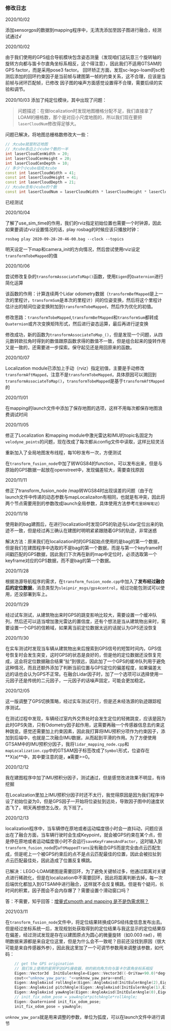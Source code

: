 ### 修改日志

2020/10/02

添加sensorgps的数据到mapping程序中，无清洗添加至因子图进行融合，经测试通过√

2020/10/02

由于我们使用的GPS组合导航模块包含姿态测量（发现咱们这玩意三个旋转轴的旋转方向都与笛卡尔直角坐标系相反，这个得注意），因此我们不适用GTSAM的GPS factor，而是采用pose3 factor。
回环矫正方面，发现sc-lego-loam的sc检测后添加的回环约束因子是当前帧与建图第一帧的约束关系，这不合理，应该是当前帧与闭环匹配帧，已修改
因子图的噪声方面感觉设置得不合理，需要后续的实验和调节。

2020/10/03
添加了纯定位模块，其中出现了问题：

> 问题描述：在做localization时发现地图栅格分配不足，我们直接拿了LOAM的栅格数，那个是对应小尺度地图的，所以我们现在要把`laserCloudNum`修改得足够大。

问题已解决，将地图总栅格数修改大一些：

```c++
// 大cube就是附近地图
// 大cube各边上小cube个数的一半
int laserCloudCenWidth = 20;
int laserCloudCenHeight = 20;
int laserCloudCenDepth = 10;
// 多少个小cube组成大cube
const int laserCloudWidth = 41;
const int laserCloudHeight = 41;
const int laserCloudDepth = 21;
// 大cube含有小cube的个数
const int laserCloudNum = laserCloudWidth * laserCloudHeight * laserCloudDepth; //
```

已经测试

2020/10/04

了解了use_sim_time的作用，我们的rviz指定初始位置也需要一个时钟源，因此如果要调试rviz设置情况的话，play rosbag的时候应该只播放时钟：

```shell
rosbag play 2020-09-28-20-46-00.bag --clock --topics
```

明天设定一下map和camera_init的方向情况，然后尝试使用rviz设定`transformTobeMapped`的值



2020/10/06

尝试修改复杂的`transformAssociateToMap()`函数，使用`Eigen`的`Quaternion`进行简化运算

该函数的作用：计算连续两个Lidar odometry数据（`transformBefMapped`是上一次的里程计，`transformSum`是本次的里程计）间的位姿变换，然后将这个里程计估计出的帧间位姿变换附加到`transformTobeMapped`，然后作为优化的初值。

修改思路：`transformTobeMapped`,`transformBefMapped`和`transformSum`都转成`Quaternion`或齐次变换矩阵形式，然后进行姿态运算，最后再进行逆变换

修改成功，新的函数为`transformAssociateToMap_()`，但是发现一个问题，从四元数转欧拉角时得到的数值跟原函数求得的数值不一致，但是组合起来的旋转作用又是一致的，还需要进一步探索。保守起见还是用回原来的函数。



2020/10/07

Localization module已添加上手动（rviz）指定初值，主要是手动修改`transformAftMapped`，注意不是`transformTobeMapped`，具体原因可以溯回到`transformAssociateToMap()`，`transformTobeMapped`是基于`transformAftMapped`的



2020/11/01

在mapping的launch文件中添加了保存地图的选项，这样不用每次都保存地图浪费调试时间



2020/11/05

修正了Localization 和mapping module中激光雷达和IMU的topic名固定为`velodyne_points`的问题，现在改成了每次都从config文件中读取，这样比较灵活

重新加入了全局地图发布线程，每10秒发布一次，方便测试

在`transform_fusion_node`中加了转WGS84的function，可以发布出来，但是与原始的GPS数据一起放在openstreet中，发现偏差较大，需要查找原因



2020/11/11

修正了transform_fusion_node /map转WGS84时出现误差的问题（由于在launch文件中传递的动态参数与mapLocalizaiton有相同，也就是有冲突，因此将两个节点需要用到的参数改成launch全局参数，具体使用方法参考`花里胡哨笔记`）



2020/11/18

使用新的bag建图后，在进行localization时发现GPS的轨迹与Lidar定位出来的轨迹不一致，但是经过再三确认在建图时明明紧紧跟随着GPS的轨迹，非常迷惑

解决方法：原来我们在localization时的GPS起始点使用的是bag的第一个数据，但是我们在建图程序中选取的不是bag的第一个数据，而是与第一个keyframe时间戳匹配的GPS数据，因此我们下次再在新的map中定位时，必须选取第一个keyframe对应的GPS数据，而不是bag的第一个数据。



2020/11/28

根据浩源导航程序的需求，在`transform_fusion_node.cpp`中加入了**发布经过融合后的定位数据**，消息类型为`sleipnir_msgs/gps4control`，经过功能包测试可以使用，还没部署到车上。



2020/11/29

经过试车测试，从建筑物出来时GPS的跳变影响比较大，需要设置一个缓冲队列，然后还可以适当增加激光雷达的置信度，还有个想法是当从建筑物出来时，需要设置一个GPS的信赖域，如果离当前定位数据太远的话就认为GPS还没恢复



2020/11/30

在实车测试时发现当车辆从建筑物出来后搜索到GPS信号的短暂时间内，GPS信号恢复时会发生突变，这时GPS的状态是良好的，但是他的定位数据还没恢复完成，这会将定位数据融合结果“扯“到很远，因此加了一个GPS的缓冲队列用于避免这种情况，而且还额外添加了判断当前位置与GPS定位的偏差程度，如果偏差太远的话也会认为GPS不正常。在融合Lidar因子时，加了一个选项可以选择使用一元因子还是传统的二元因子，一元因子的话噪声固定，可能会更加稳定。

2020/12/05

这一版调整了GPS切换策略，经过实车测试可行，但是还未经浩源的轨迹跟踪程序测试。

在测试过程中发现，车辆经过室内外交界处时会发生定位的轻微跳变，应该是因为此时GPS失效，只有Odometry因子起作用，这需要再融一个传感器信息去约束这种跳变。感觉还需要加上约束因素，因此我打算将IMU预积分项作为约束因子，添加到后端中，也就是二次融合IMU数据，从而起到平滑的作用。为了方便使用GTSAM中的IMU预积分因子，我将`lidar_mapping_node.cpp`和`mapLocalization.cpp`中的GTSAM因子标签改成了`Symbol`形式，位姿存在**X(a)**中，其中要注意的是，**a**需要>=0。



2020/12/12

我在建图程序中加了IMU预积分因子，测试通过，但是感觉改进效果不明显，有待挖掘

在Localization里加上IMU预积分因子时还不太行，我觉得原因是因为我们程序中设了初始位姿为0，但是GPS因子一开始将位姿扯到远处，导致因子图中的速度状态飞了，明天再想想怎么改，先下班了。



2020/12/13

localization程序中，当车辆停在原地或者运动幅度很小时会一直抖动，问题应该出在了融合方面，当车辆行驶时会生成Keypoint，就会被GPS约束在某个点，但是停在原地或者运动幅度很小时不会运行`saveKeyFramesAndFactor`，这时输入到`transform_fusion_node`的`aftMappedTrans`没有融合GPS而是完全由点云匹配生成，但是呢上一个被GPS约束后的点不是点云匹配最佳的位置，因此会被拉扯到点云匹配最佳处，因此造成了位置反复横跳。

已解决：LEGO-LOAM建图是需要回环，为了避免关键帧过多，他通过距离对关键点进行稀疏化，但是在localization中不需要回环，因此将距离判断去掉，每一次后端优化都加入到GTSAM中进行融合，这样就不会反复横跳。但是有个疑问，长时间的积累，因子图会不会内存爆了？需要设置个滑动窗口吗？

答：不需要，知乎回答：[增量式smooth and mapping 是不是伪需求啊？](https://www.zhihu.com/question/279027808)



2021/03/11

在`transform_fusion_node`文件中，将定位结果转换成GPS经纬度信息发布出去。但是经过坐标系统一后，发现规划处获取得到的定位结果与我这显示的定位结果存在偏差，经过测试发现是存在以建图原点为圆心的微量旋转（如0.003 rad），明明数据来源都是来自定位这里，但是为什么会不一致呢？目前还没找到原因（很大可能是来自传感器外参），因此我这里加了一个可调节参数用来调整该参数，如代码：

```cpp
	// get the GPS origination
    // 我们车上使用的星网宇达GPS接收器，他的航向角方向与笛卡尔直角坐标系相反
    Eigen::Vector3d  InitEulerAngle=Eigen::Vector3d((-OriYaw+90.0)*deg+compensate_init_yaw+unknow_yaw_para, -OriPitch*deg, OriRoll*deg);
    cout<<"unknow_yaw_para: "<<unknow_yaw_para<<endl;
    Eigen::AngleAxisd rollAngle(Eigen::AngleAxisd(InitEulerAngle(2),Eigen::Vector3d::UnitX()));
    Eigen::AngleAxisd pitchAngle(Eigen::AngleAxisd(InitEulerAngle(1),Eigen::Vector3d::UnitY()));
    Eigen::AngleAxisd yawAngle(Eigen::AngleAxisd(InitEulerAngle(0),Eigen::Vector3d::UnitZ()));
    // init_fix_odom_pose = yawAngle*pitchAngle*rollAngle;
    Eigen::Quaterniond init_fix_odom_pose;
    init_fix_odom_pose = yawAngle;
```

`unknow_yaw_para`就是用来调整的参数，单位为弧度，可以在launch文件中进行调节